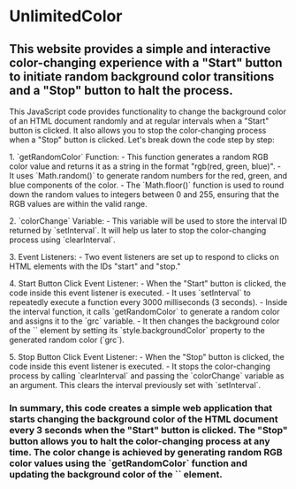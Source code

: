 # UnlimitedColor
<h2>This website provides a simple and interactive color-changing experience with a "Start" button to initiate random background color transitions and a "Stop" button to halt the process.</h2>

<p>This JavaScript code provides functionality to change the background color of an HTML document randomly and at regular intervals when a "Start" button is clicked. It also allows you to stop the color-changing process when a "Stop" button is clicked. Let's break down the code step by step:</p>

<p>1. `getRandomColor` Function:
   - This function generates a random RGB color value and returns it as a string in the format "rgb(red, green, blue)".
   - It uses `Math.random()` to generate random numbers for the red, green, and blue components of the color.
   - The `Math.floor()` function is used to round down the random values to integers between 0 and 255, ensuring that the RGB values are within the valid range.</p>

<p>2. `colorChange` Variable:
   - This variable will be used to store the interval ID returned by `setInterval`. It will help us later to stop the color-changing process using `clearInterval`.</p>

<p>3. Event Listeners:
   - Two event listeners are set up to respond to clicks on HTML elements with the IDs "start" and "stop."</p>

<p>4. Start Button Click Event Listener:
   - When the "Start" button is clicked, the code inside this event listener is executed.
   - It uses `setInterval` to repeatedly execute a function every 3000 milliseconds (3 seconds).
   - Inside the interval function, it calls `getRandomColor` to generate a random color and assigns it to the `grc` variable.
   - It then changes the background color of the `<body>` element by setting its `style.backgroundColor` property to the generated random color (`grc`).</p>

<p>5. Stop Button Click Event Listener:
   - When the "Stop" button is clicked, the code inside this event listener is executed.
   - It stops the color-changing process by calling `clearInterval` and passing the `colorChange` variable as an argument. This clears the interval previously set with `setInterval`.</p>

<h3>In summary, this code creates a simple web application that starts changing the background color of the HTML document every 3 seconds when the "Start" button is clicked. The "Stop" button allows you to halt the color-changing process at any time. The color change is achieved by generating random RGB color values using the `getRandomColor` function and updating the background color of the `<body>` element.</h3>
